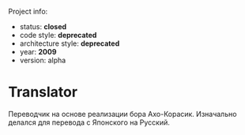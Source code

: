 
Project info:
* status: **closed**
* code style: **deprecated**
* architecture style: **deprecated**
* year: **2009**
* version: alpha

# Translator

Переводчик на основе реализации бора Ахо-Корасик. Изначально делался для перевода с Японского на Русский.
